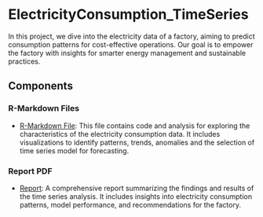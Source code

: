 # ElectricityConsumption_TimeSeries
In this project, we dive into the electricity data of a factory, aiming to predict consumption patterns for cost-effective operations. Our goal is to empower the factory with insights for smarter energy management and sustainable practices.

## Components

### R-Markdown Files

- [R-Markdown File](link/to/exploratory_analysis.Rmd): This file contains code and analysis for exploring the characteristics of the electricity consumption data. It includes visualizations to identify patterns, trends, anomalies and the selection of time series model for forecasting.

### Report PDF

- [Report](link/to/exploratory_analysis.Rmd): A comprehensive report summarizing the findings and results of the time series analysis. It includes insights into electricity consumption patterns, model performance, and recommendations for the factory.
